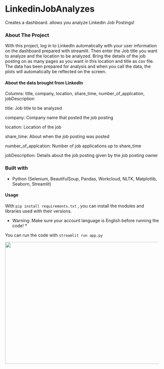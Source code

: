 # LinkedinJobAnalyzes
Creates a dashboard. allows you analyze Linkedin Job Postings!

### About The Project
With this project, log in to LinkedIn automatically with your user information on the dashboard prepared with streamlit. Then enter the Job title you want to analyze and the location to be analyzed. Bring the details of the job posting on as many pages as you want in this location and title as csv file. The data has been prepared for analysis and when you call the data, the plots will automatically be reflected on the screen.

#### About the data brought from LinkedIn
Columns: title, company, location, share_time, number_of_applcation, jobDescription

title: Job title to be analyzed

company: Company name that posted the job posting

location: Location of the job

share_time: About when the job posting was posted

number_of_applcation: Number of job applications up to share_time

jobDescription: Details about the job posting given by the job posting owner

### Built with
* Python (Selenium, BeautifulSoup, Pandas, Workcloud, NLTK, Matplotlib, Seaborn, Streamlit)

#### Usage
With ```pip install requirements.txt``` , you can install the modules and libraries used with their versions.

* Warning: Make sure your account language is English before running the code! *

You can run the code with ```streamlit run app.py``` 


<img src="project.gif" width="800" height="400"/>
